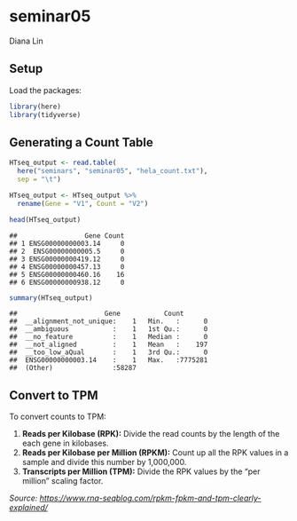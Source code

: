 seminar05
================
Diana Lin

## Setup

Load the packages:

``` r
library(here)
library(tidyverse)
```

## Generating a Count Table

``` r
HTseq_output <- read.table(
  here("seminars", "seminar05", "hela_count.txt"),
  sep = "\t")

HTseq_output <- HTseq_output %>%
  rename(Gene = "V1", Count = "V2")

head(HTseq_output)
```

    ##                 Gene Count
    ## 1 ENSG00000000003.14     0
    ## 2  ENSG00000000005.5     0
    ## 3 ENSG00000000419.12     0
    ## 4 ENSG00000000457.13     0
    ## 5 ENSG00000000460.16    16
    ## 6 ENSG00000000938.12     0

``` r
summary(HTseq_output)
```

    ##                      Gene           Count        
    ##  __alignment_not_unique:    1   Min.   :      0  
    ##  __ambiguous           :    1   1st Qu.:      0  
    ##  __no_feature          :    1   Median :      0  
    ##  __not_aligned         :    1   Mean   :    197  
    ##  __too_low_aQual       :    1   3rd Qu.:      0  
    ##  ENSG00000000003.14    :    1   Max.   :7775281  
    ##  (Other)               :58287

## Convert to TPM

To convert counts to TPM:

1.  **Reads per Kilobase (RPK):** Divide the read counts by the length
    of the each gene in kilobases.
2.  **Reads per Kilobase per Million (RPKM):** Count up all the RPK
    values in a sample and divide this number by 1,000,000.
3.  **Transcripts per Million (TPM):** Divide the RPK values by the “per
    million” scaling factor.

*Source:
<https://www.rna-seqblog.com/rpkm-fpkm-and-tpm-clearly-explained/>*
